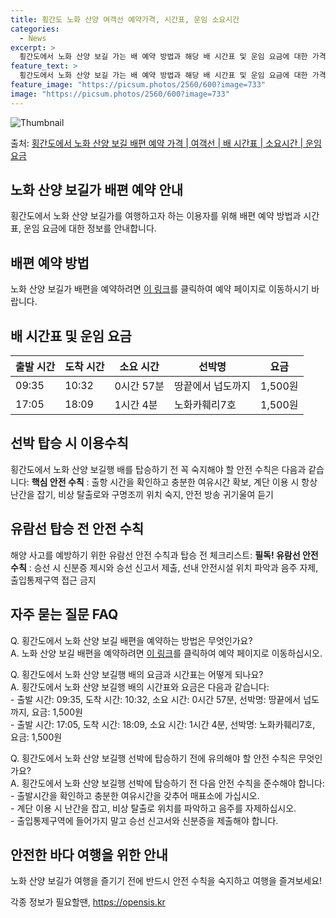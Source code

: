 ```yaml
---
title: 횡간도 노화 산양 여객선 예약가격, 시간표, 운임 소요시간
categories:
  - News
excerpt: >
  횡간도에서 노화 산양 보길 가는 배 예약 방법과 해당 배 시간표 및 운임 요금에 대한 가격 정보를 안내 드리겠습니다. 안전하고 재밋는 노화 산양 보길행 여행을 위해 아래 정보 참고하시기 바랍니다. 노화 산양 보길행 배편 예약하기 👈 클릭횡간도에서 노화 산양 보길행 배 시간표출발 시간도착 시간소요 시간선박명요금09:3510:320시간 57분땅끝에서 넙도까지1,500원17:0518:091시간 4분노화카훼리7호1,500원노화 산양 보길행 배편 예약하기 👈 클릭횡간도에서 노화 산양 보길행 여객선 탑승 시 이용수칙횡간도에서 노화 산양 보길행 배를 탑승하기 전 꼭 숙지해야 할 안전 수칙! 핵심 안전 수칙출항 시간을 확인하고 충분한 여유시간 확보계단 이용 시 항상 난간을 잡기비상 탈출로와 구명조끼 위치 숙지안전 방송..
feature_text: >
  횡간도에서 노화 산양 보길 가는 배 예약 방법과 해당 배 시간표 및 운임 요금에 대한 가격 정보를 안내 드리겠습니다. 안전하고 재밋는 노화 산양 보길행 여행을 위해 아래 정보 참고하시기 바랍니다. 노화 산양 보길행 배편 예약하기 👈 클릭횡간도에서 노화 산양 보길행 배 시간표출발 시간도착 시간소요 시간선박명요금09:3510:320시간 57분땅끝에서 넙도까지1,500원17:0518:091시간 4분노화카훼리7호1,500원노화 산양 보길행 배편 예약하기 👈 클릭횡간도에서 노화 산양 보길행 여객선 탑승 시 이용수칙횡간도에서 노화 산양 보길행 배를 탑승하기 전 꼭 숙지해야 할 안전 수칙! 핵심 안전 수칙출항 시간을 확인하고 충분한 여유시간 확보계단 이용 시 항상 난간을 잡기비상 탈출로와 구명조끼 위치 숙지안전 방송..
feature_image: "https://picsum.photos/2560/600?image=733"
image: "https://picsum.photos/2560/600?image=733"
---
```


![Thumbnail](https://img1.daumcdn.net/thumb/R800x0/?scode=mtistory2&fname=https%3A%2F%2Fblog.kakaocdn.net%2Fdn%2FrHAFh%2FbtsHBrP8me6%2F8i5IluTGj7Bb8ijackPvpk%2Fimg.webp)

<p>출처: <a href="https://opensis.kr/entry/%ED%9A%A1%EA%B0%84%EB%8F%84%EC%97%90%EC%84%9C-%EB%85%B8%ED%99%94-%EC%82%B0%EC%96%91-%EB%B3%B4%EA%B8%B8-%EB%B0%B0%ED%8E%B8-%EC%98%88%EC%95%BD-%EA%B0%80%EA%B2%A9-%EC%97%AC%EA%B0%9D%EC%84%A0-%EB%B0%B0-%EC%8B%9C%EA%B0%84%ED%91%9C-%EC%86%8C%EC%9A%94%EC%8B%9C%EA%B0%84-%EC%9A%B4%EC%9E%84-%EC%9A%94%EA%B8%88" rel="dofollow">횡간도에서 노화 산양 보길 배편 예약 가격 | 여객선 | 배 시간표 | 소요시간 | 운임 요금</a> </p>

## 노화 산양 보길가 배편 예약 안내

횡간도에서 노화 산양 보길가를 여행하고자 하는 이용자를 위해 배편 예약 방법과 시간표, 운임 요금에 대한 정보를 안내합니다.

## 배편 예약 방법

노화 산양 보길가 배편을 예약하려면 [이 링크](예약링크)를 클릭하여 예약 페이지로 이동하시기 바랍니다.

## 배 시간표 및 운임 요금

**출발 시간** | **도착 시간** | **소요 시간** | **선박명** | **요금**  
---|---|---|---|---  
09:35 | 10:32 | 0시간 57분 | 땅끝에서 넙도까지 | 1,500원  
17:05 | 18:09 | 1시간 4분 | 노화카훼리7호 | 1,500원  
  
## 선박 탑승 시 이용수칙

횡간도에서 노화 산양 보길행 배를 탑승하기 전 꼭 숙지해야 할 안전 수칙은 다음과 같습니다: **핵심 안전 수칙** : 출항 시간을 확인하고
충분한 여유시간 확보, 계단 이용 시 항상 난간을 잡기, 비상 탈출로와 구명조끼 위치 숙지, 안전 방송 귀기울여 듣기

## 유람선 탑승 전 안전 수칙

해양 사고를 예방하기 위한 유람선 안전 수칙과 탑승 전 체크리스트: **필독! 유람선 안전 수칙** : 승선 시 신분증 제시와 승선 신고서
제출, 선내 안전시설 위치 파악과 음주 자제, 출입통제구역 접근 금지

## 자주 묻는 질문 FAQ

Q. 횡간도에서 노화 산양 보길 배편을 예약하는 방법은 무엇인가요?  
A. 노화 산양 보길 배편을 예약하려면 [이 링크](예약링크)를 클릭하여 예약 페이지로 이동하십시오.

Q. 횡간도에서 노화 산양 보길행 배의 요금과 시간표는 어떻게 되나요?  
A. 횡간도에서 노화 산양 보길행 배의 시간표와 요금은 다음과 같습니다:  
\- 출발 시간: 09:35, 도착 시간: 10:32, 소요 시간: 0시간 57분, 선박명: 땅끝에서 넙도까지, 요금: 1,500원  
\- 출발 시간: 17:05, 도착 시간: 18:09, 소요 시간: 1시간 4분, 선박명: 노화카훼리7호, 요금: 1,500원

Q. 횡간도에서 노화 산양 보길행 선박에 탑승하기 전에 유의해야 할 안전 수칙은 무엇인가요?  
A. 횡간도에서 노화 산양 보길행 선박에 탑승하기 전 다음 안전 수칙을 준수해야 합니다:  
\- 출발시간을 확인하고 충분한 여유시간을 갖추어 매표소에 가십시오.  
\- 계단 이용 시 난간을 잡고, 비상 탈출로 위치를 파악하고 음주를 자제하십시오.  
\- 출입통제구역에 들어가지 말고 승선 신고서와 신분증을 제출해야 합니다.

## 안전한 바다 여행을 위한 안내

노화 산양 보길가 여행을 즐기기 전에 반드시 안전 수칙을 숙지하고 여행을 즐겨보세요!

 

각종 정보가 필요할땐, <a href="https://opensis.kr" rel="dofollow">https://opensis.kr</a>


